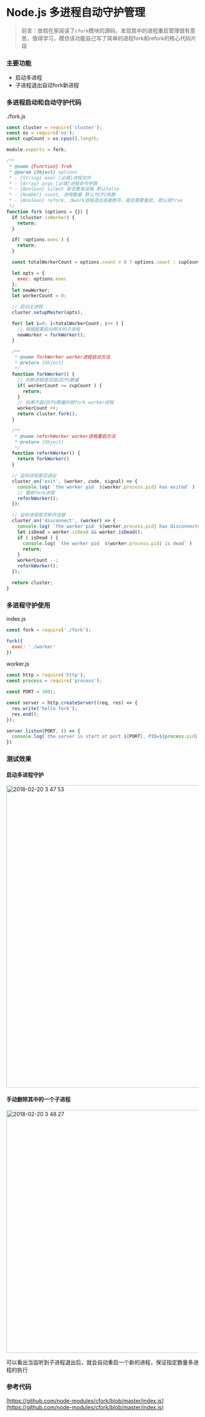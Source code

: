 # Node.js 多进程自动守护管理

> 前言：放假在家阅读了`cfork`模块的源码，发现其中的进程重启管理很有意思，值得学习，模仿该功能自己写了简单的进程fork和refork的核心代码片段

### 主要功能

- 启动多进程
- 子进程退出自动fork新进程

###  多进程启动和自动守护代码

./fork.js

```js
const cluster = require('cluster');
const os = require('os');
const cupCount = os.cpus().length; 

module.exports = fork;

/**
 * @name {Function} frok
 * @param {Object} options 
 * - {String} exec [必填]进程文件 
 * - {Array} args [必填]进程命令参数
 * - {Boolean} silent 是否要发送输 默认false
 * - {Number} count, 进程数量 默认为CPU核数
 * - {Boolean} refork, 当work进程退出或者断开，是否需要重启, 默认是true
 */
function fork (options = {}) {
  if (cluster.isWorker) {
    return;
  }

  if( !options.exec ) {
    return;
  }

  const totalWorkerCount = options.count > 0 ? options.count : cupCount;

  let opts = {
    exec: options.exec
  }; 
  let newWorker;
  let workerCount = 0;

  // 启动主进程
  cluster.setupMaster(opts);

  for( let i=0; i<totalWorkerCount; i++ ) { 
    // 根据配置启动相关的子进程
    newWorker = forkWorker();
  }

  /**
   * @name forkWorker worker进程启动方法
   * @return {Object} 
   */
  function forkWorker() { 
    // 判断进程是否超过CPU数量
    if( workerCount >= cupCount ) {
      return;
    }
    // 如果不超过CPU数量的就fork worker进程
    workerCount ++;
    return cluster.fork();
  }

  /**
   * @name reforkWorker worker进程重启方法
   * @return {Object} 
   */
  function reforkWorker() {
    return forkWorker()
  }

  // 监听进程是否退出
  cluster.on('exit', (worker, code, signal) => { 
    console.log( `the worker pid  ${worker.process.pid} has exited` )
    // 重新fork进程
    reforkWorker();
  });

  // 监听进程是否断开连接
  cluster.on('disconnect', (worker) => { 
    console.log( `the worker pid  ${worker.process.pid} has disconnected` )
    let isDead = worker.isDead && worker.isDead();
    if ( isDead ) {
      console.log( `the worker pid  ${worker.process.pid} is dead` )
      return;
    } 
    workerCount --;
    reforkWorker();
  });

  return cluster;
}
```

### 多进程守护使用
index.js
```js
const fork = require('./fork');

fork({
  exec: './worker'
})

```

worker.js
```js
const http = require('http');
const process = require('process');

const PORT = 3001;

const server = http.createServer((req, res) => {
  res.write('hello fork');
  res.end();
});

server.listen(PORT, () => {
  console.log(`the server is start at port ${PORT}, PID=${process.pid}`)
})
``` 

### 测试效果

#### 启动多进程守护

<img width="793" alt="2018-02-20 3 47 53" src="https://user-images.githubusercontent.com/8216630/36413019-95436010-1657-11e8-9d4b-4f3d24044399.png">

#### 手动删除其中的一个子进程
<img width="637" alt="2018-02-20 3 48 27" src="https://user-images.githubusercontent.com/8216630/36413026-9b24968e-1657-11e8-9180-e1d3dcc3a950.png">

可以看出当监听到子进程退出后，就会自动重启一个新的进程，保证指定数量多进程的执行

### 参考代码
[https://github.com/node-modules/cfork/blob/master/index.js](https://github.com/node-modules/cfork/blob/master/index.js)
